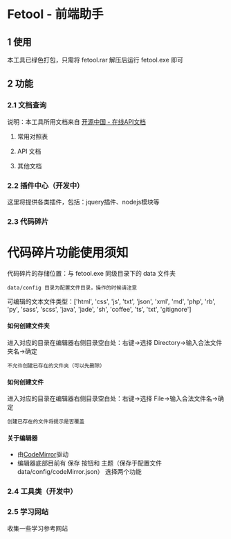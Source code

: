 ﻿Fetool - 前端助手
===================================

## 1 使用

本工具已绿色打包，只需将 fetool.rar 解压后运行 fetool.exe 即可

## 2 功能

### 2.1 文档查询

说明：本工具所用文档来自 [开源中国 - 在线API文档](http://tool.oschina.net/apidocs)

  1. 常用对照表

  2. API 文档

  3. 其他文档

### 2.2 插件中心（开发中）

这里将提供各类插件，包括：jquery插件、nodejs模块等

### 2.3 代码碎片

代码碎片功能使用须知
=====================================================

代码碎片的存储位置：与 fetool.exe 同级目录下的 data 文件夹

``data/config 目录为配置文件目录，操作的时候请注意``

可编辑的文本文件类型：['html', 'css', 'js', 'txt', 'json', 'xml', 'md', 'php', 'rb', 'py', 'sass', 'scss', 'java', 'jade', 'sh', 'coffee', 'ts', 'txt', 'gitignore']

#### 如何创建文件夹

进入对应的目录在编辑器右侧目录空白处：右键->选择 Directory->输入合法文件夹名->确定

``不允许创建已存在的文件夹（可以先删除）``

#### 如何创建文件

进入对应的目录在编辑器右侧目录空白处：右键->选择 File->输入合法文件名->确定

``创建已存在的文件将提示是否覆盖``

#### 关于编辑器

* 由[CodeMirror](http://codemirror.net)驱动
* 编辑器底部目前有 保存 按钮和 主题（保存于配置文件 data/config/codeMirror.json） 选择两个功能

### 2.4 工具类（开发中）

### 2.5 学习网站

收集一些学习参考网站